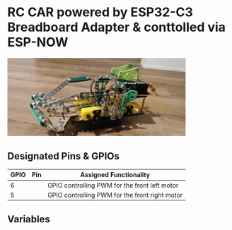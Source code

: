 # RC CAR powered by ESP32-C3 Breadboard Adapter & conttolled via ESP-NOW

<img alt="ESP32=C3 RC Car" src="https://github.com/alexandrebobkov/ESP-Nodes/blob/main/ESP-IDF_Robot/assets/chassi-002.jpg" width="80%"/>

## Designated Pins & GPIOs

| GPIO | Pin | Assigned Functionality |
| --- | --- | --- |
| 6 |  | GPIO controlling PWM for the front left motor |
| 5 |  | GPIO controlling PWM for the front right motor |

## Variables

